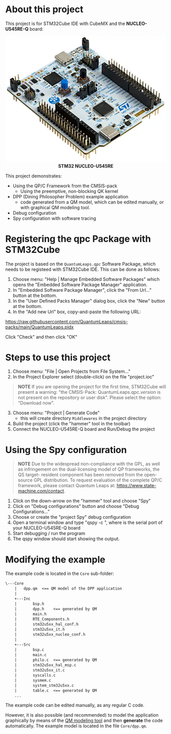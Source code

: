 # About this project
This project is for STM32Cube IDE with CubeMX and the
**NUCLEO-U545RE-Q** board:

<p align="center">
<img src="stm32-nucleo-u545re.webp"/><br>
<b>STM32 NUCLEO-U545RE</b>
</p>

This project demonstrates:
- Using the QP/C Framework from the CMSIS-pack
  + Using the preemptive, non-blocking QK kernel
- DPP (Dining Philosopher Problem) example application
  + code generated from a QM model, which can be edited manually,
    or with graphical QM modeling tool.
- Debug configuration
- Spy configuration with software tracing

# Registering the qpc Package with STM32Cube

The project is based on the `QuantumLeaps.qpc` Software Package,
which needs to be registeed with STM32Cube IDE. This can be done
as follows:

1. Choose menu: "Help | Manage Embedded Software Packages"
   which opens the "Embedded Software Package Manager" application.
2. In "Embedded Software Package Manager", click the "From Url..."
   button at the bottom.
3. In the "User Defined Packs Manager" dialog box, click the "New"
   button at the bottom.
4. In the "Add new Url" box, copy-and-paste the following URL:

https://raw.githubusercontent.com/QuantumLeaps/cmsis-packs/main/QuantumLeaps.pidx

Click "Check" and then click "OK"

# Steps to use this project

1. Choose menu: "File | Open Projects from File System..."
2. In the Project Explorer select (double-click) on the file "project.ioc"

> **NOTE** If you are opening the project for the first time, STM32Cube
will present a warning: "the CMSIS-Pack: QuantumLeaps.qpc._version_ is not
present on the repository or user disk". Please select the option:
"Download now".

3. Choose menu: "Project | Generate Code"
   - this will create directory `Middlewares` in the project directory
4. Build the project (click the "hammer" tool in the toolbar)
5. Connect the NUCLEO-U545RE-Q board and Run/Debug the project


# Using the Spy configuration
> **NOTE** Due to the widespread non-compliance with the GPL, as well as
infringement on the dual-licensing model of QP frameworks, the QS target-
resident component has been removed from the open-source GPL distribution.
To request evaluation of the complete QP/C framework, please contact
Quantum Leaps at: https://www.state-machine.com/contact.


1. Click on the down-arrow on the "hammer" tool and choose "Spy"
2. Click on "Debug configurations" button and choose "Debug Configurations..."
3. Choose or create the "project Spy" debug configuration
4. Open a terminal window and type "qspy -c <COMX>", where <COMX> is the serial
   port of your NUCLEO-U545RE-Q board
5. Start debugging / run the program
6. The qspy window should start showing the output.


# Modifying the example

The example code is located in the `Core` sub-folder:

```
\---Core
    |   dpp.qm  <== QM model of the DPP application
    |
    +---Inc
    |       bsp.h
    |       dpp.h    <== generated by QM
    |       main.h
    |       RTE_Components.h
    |       stm32u5xx_hal_conf.h
    |       stm32u5xx_it.h
    |       stm32u5xx_nucleo_conf.h
    |
    +---Src
    |       bsp.c
    |       main.c
    |       philo.c  <== generated by QM
    |       stm32u5xx_hal_msp.c
    |       stm32u5xx_it.c
    |       syscalls.c
    |       sysmem.c
    |       system_stm32u5xx.c
    |       table.c  <== generated by QM
    ...
```

The example code can be edited manually, as any regular C code.

However, it is also possible (and recommended) to model the
application graphically by means of the
[QM modeling tool](https://github.com/QuantumLeaps/qm)
and then **generate** the code automatically. The example model
is located in the file `Core/dpp.qm`.
